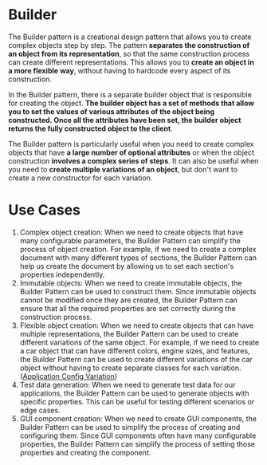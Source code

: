 # Builder

The Builder pattern is a creational design pattern that allows you to create complex objects step by step. The pattern **separates the construction of an object from its representation**, so that the same construction process can create different representations. This allows you to **create an object in a more flexible way**, without having to hardcode every aspect of its construction.

In the Builder pattern, there is a separate builder object that is responsible for creating the object. **The builder object has a set of methods that allow you to set the values of various attributes of the object being constructed. Once all the attributes have been set, the builder object returns the fully constructed object to the client**.

The Builder pattern is particularly useful when you need to create complex objects that have **a large number of optional attributes** or when the object construction **involves a complex series of steps**. It can also be useful when you need to **create multiple variations of an object**, but don't want to create a new constructor for each variation.

# Use Cases

1. Complex object creation: When we need to create objects that have many configurable parameters, the Builder Pattern can simplify the process of object creation. For example, if we need to create a complex document with many different types of sections, the Builder Pattern can help us create the document by allowing us to set each section's properties independently. 
2. Immutable objects: When we need to create immutable objects, the Builder Pattern can be used to construct them. Since immutable objects cannot be modified once they are created, the Builder Pattern can ensure that all the required properties are set correctly during the construction process.
3. Flexible object creation: When we need to create objects that can have multiple representations, the Builder Pattern can be used to create different variations of the same object. For example, if we need to create a car object that can have different colors, engine sizes, and features, the Builder Pattern can be used to create different variations of the car object without having to create separate classes for each variation. ([Application Config Variation](./use-cases/ApplicationConfig))
4. Test data generation: When we need to generate test data for our applications, the Builder Pattern can be used to generate objects with specific properties. This can be useful for testing different scenarios or edge cases.
5. GUI component creation: When we need to create GUI components, the Builder Pattern can be used to simplify the process of creating and configuring them. Since GUI components often have many configurable properties, the Builder Pattern can simplify the process of setting those properties and creating the component.